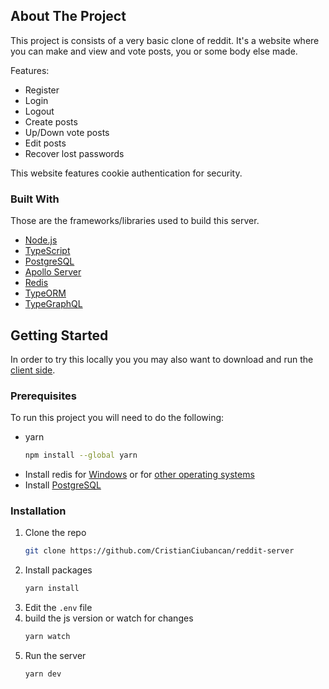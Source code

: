 <!-- ABOUT THE PROJECT -->
## About The Project

This project is consists of a very basic clone of reddit. It's a website where you can make and view and vote posts, you or some body else made.

Features:
* Register
* Login
* Logout
* Create posts
* Up/Down vote posts
* Edit posts
* Recover lost passwords

This website features cookie authentication for security.



### Built With

Those are the frameworks/libraries used to build this server.

* [Node.js](https://nodejs.org/)
* [TypeScript](https://www.typescriptlang.org/)
* [PostgreSQL](https://www.postgresql.org/)
* [Apollo Server](https://www.apollographql.com/docs/apollo-server/)
* [Redis](https://redis.com/)
* [TypeORM](https://typeorm.io/#/)
* [TypeGraphQL](https://typegraphql.com/)



<!-- GETTING STARTED -->
## Getting Started

In order to try this locally you you may also want to download and run the [client side](https://github.com/CristianCiubancan/reddit-client).

### Prerequisites

To run this project you will need to do the following:
* yarn
  ```sh
  npm install --global yarn
  ```
* Install redis for [Windows](https://github.com/microsoftarchive/redis/releases/tag/win-3.0.504) or for [other operating systems](https://redis.io/download)
* Install [PostgreSQL](https://www.postgresql.org/download/)


### Installation

1. Clone the repo
   ```sh
   git clone https://github.com/CristianCiubancan/reddit-server
   ```
2. Install packages
   ```sh
   yarn install
   ```
3. Edit the `.env` file
4. build the js version or watch for changes
   ```sh
   yarn watch
   ```
5. Run the server
   ```sh
   yarn dev
   ```
